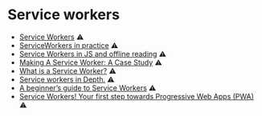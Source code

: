 # Service workers

* [Service Workers](https://serviceworke.rs/) ⚠️
* [ServiceWorkers in practice](https://blog.softwaremill.com/serviceworkers-in-practice-b04b4c650b96) ⚠️
* [Service Workers in JS and offline reading](https://medium.com/quick-code/service-workers-in-js-and-offline-reading-7bac9d4980ea) ⚠️
* [Making A Service Worker: A Case Study](https://www.smashingmagazine.com/2016/02/making-a-service-worker/) ⚠️
* [What is a Service Worker?](https://medium.com/commencis/what-is-service-worker-4f8dc478f0b9) ⚠️
* [Service workers in Depth.](https://medium.com/@onejohi/service-workers-in-depth-f5c9993ab8e7) ⚠️
* [A beginner’s guide to Service Workers](https://medium.com/samsung-internet-dev/a-beginners-guide-to-service-workers-f76abf1960f6) ⚠️
* [Service Workers! Your first step towards Progressive Web Apps \(PWA\)](https://itnext.io/service-workers-your-first-step-towards-progressive-web-apps-pwa-e4e11d1a2e85) ⚠️

